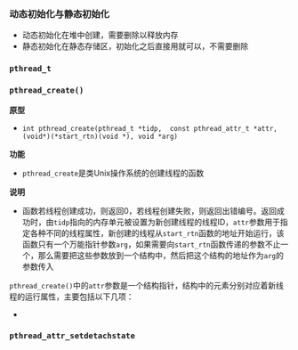 ### 动态初始化与静态初始化

- 动态初始化在堆中创建，需要删除以释放内存
- 静态初始化在静态存储区，初始化之后直接用就可以，不需要删除

### `pthread_t`

### `pthread_create()`

**原型**

- `int pthread_create(pthread_t *tidp,  const pthread_attr_t *attr, (void*)(*start_rtn)(void *), void *arg)`

**功能**

- `pthread_create`是类Unix操作系统的创建线程的函数

**说明**

- 函数若线程创建成功，则返回0，若线程创建失败，则返回出错编号。返回成功时，由`tidp`指向的内存单元被设置为新创建线程的线程ID，`attr`参数用于指定各种不同的线程属性，新创建的线程从`start_rtn`函数的地址开始运行，该函数只有一个万能指针参数`arg`，如果需要向`start_rtn`函数传递的参数不止一个，那么需要把这些参数放到一个结构中，然后把这个结构的地址作为`arg`的参数传入



`pthread_create()`中的`attr`参数是一个结构指针，结构中的元素分别对应着新线程的运行属性，主要包括以下几项：

- 

### `pthread_attr_setdetachstate`







